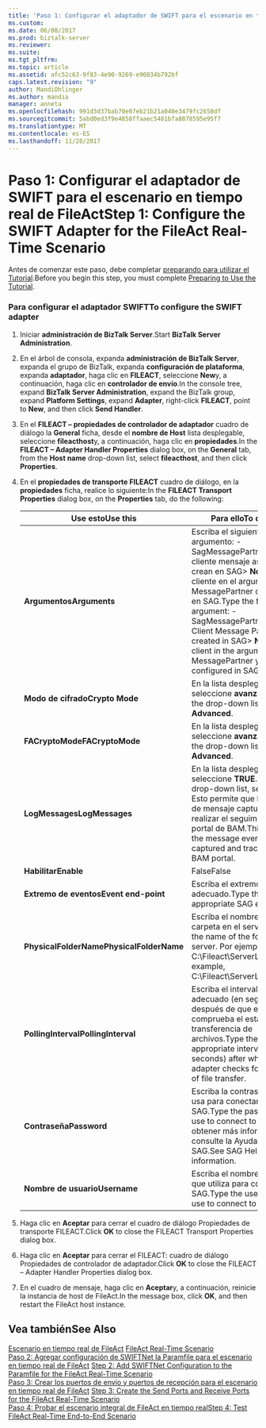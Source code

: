 ```yaml
---
title: 'Paso 1: Configurar el adaptador de SWIFT para el escenario en tiempo real de FileAct | Documentos de Microsoft'
ms.custom: 
ms.date: 06/08/2017
ms.prod: biztalk-server
ms.reviewer: 
ms.suite: 
ms.tgt_pltfrm: 
ms.topic: article
ms.assetid: afc52c63-9f83-4e90-9269-e90834b792bf
caps.latest.revision: "9"
author: MandiOhlinger
ms.author: mandia
manager: anneta
ms.openlocfilehash: 991d3d37bab70e07eb21b21a040e3479fc2658df
ms.sourcegitcommit: 5abd0ed3f9e4858ffaaec5481bfa8878595e95f7
ms.translationtype: MT
ms.contentlocale: es-ES
ms.lasthandoff: 11/28/2017
---
```

# <a name="step-1-configure-the-swift-adapter-for-the-fileact-real-time-scenario"></a><span data-ttu-id="69eff-102">Paso 1: Configurar el adaptador de SWIFT para el escenario en tiempo real de FileAct</span><span class="sxs-lookup"><span data-stu-id="69eff-102">Step 1: Configure the SWIFT Adapter for the FileAct Real-Time Scenario</span></span>
<span data-ttu-id="69eff-103">Antes de comenzar este paso, debe completar [preparando para utilizar el Tutorial](../../adapters-and-accelerators/fileact-interact/preparing-to-use-the-tutorial1.md).</span><span class="sxs-lookup"><span data-stu-id="69eff-103">Before you begin this step, you must complete [Preparing to Use the Tutorial](../../adapters-and-accelerators/fileact-interact/preparing-to-use-the-tutorial1.md).</span></span>  
  
### <a name="to-configure-the-swift-adapter"></a><span data-ttu-id="69eff-104">Para configurar el adaptador SWIFT</span><span class="sxs-lookup"><span data-stu-id="69eff-104">To configure the SWIFT adapter</span></span>  
  
1.  <span data-ttu-id="69eff-105">Iniciar **administración de BizTalk Server**.</span><span class="sxs-lookup"><span data-stu-id="69eff-105">Start **BizTalk Server Administration**.</span></span>  
  
2.  <span data-ttu-id="69eff-106">En el árbol de consola, expanda **administración de BizTalk Server**, expanda el grupo de BizTalk, expanda **configuración de plataforma**, expanda **adaptador**, haga clic en  **FILEACT**, seleccione **New**y, a continuación, haga clic en **controlador de envío**.</span><span class="sxs-lookup"><span data-stu-id="69eff-106">In the console tree, expand **BizTalk Server Administration**, expand the BizTalk group, expand **Platform Settings**, expand **Adapter**, right-click **FILEACT**, point to **New**, and then click **Send Handler**.</span></span>  
  
3.  <span data-ttu-id="69eff-107">En el **FILEACT – propiedades de controlador de adaptador** cuadro de diálogo la **General** ficha, desde el **nombre de Host** lista desplegable, seleccione **fileacthost**y, a continuación, haga clic en **propiedades**.</span><span class="sxs-lookup"><span data-stu-id="69eff-107">In the **FILEACT – Adapter Handler Properties** dialog box, on the **General** tab, from the **Host name** drop-down list, select **fileacthost**, and then click **Properties**.</span></span>  
  
4.  <span data-ttu-id="69eff-108">En el **propiedades de transporte FILEACT** cuadro de diálogo, en la **propiedades** ficha, realice lo siguiente:</span><span class="sxs-lookup"><span data-stu-id="69eff-108">In the **FILEACT Transport Properties** dialog box, on the **Properties** tab, do the following:</span></span>  
  
    |<span data-ttu-id="69eff-109">**Use esto**</span><span class="sxs-lookup"><span data-stu-id="69eff-109">**Use this**</span></span>|<span data-ttu-id="69eff-110">**Para ello**</span><span class="sxs-lookup"><span data-stu-id="69eff-110">**To do this**</span></span>|  
    |------------------|--------------------|  
    |<span data-ttu-id="69eff-111">**Argumentos**</span><span class="sxs-lookup"><span data-stu-id="69eff-111">**Arguments**</span></span>|<span data-ttu-id="69eff-112">Escriba el siguiente argumento: - SagMessagePartner \<Fileact cliente mensaje asociado se crean en SAG\> **Nota:** el cliente en el argumento es el MessagePartner configurado en SAG.</span><span class="sxs-lookup"><span data-stu-id="69eff-112">Type the following argument: -SagMessagePartner \<Fileact Client Message Partner created in SAG\> **Note:**  The client in the argument is the MessagePartner you configured in SAG.</span></span>|  
    |<span data-ttu-id="69eff-113">**Modo de cifrado**</span><span class="sxs-lookup"><span data-stu-id="69eff-113">**Crypto Mode**</span></span>|<span data-ttu-id="69eff-114">En la lista desplegable, seleccione **avanzadas**.</span><span class="sxs-lookup"><span data-stu-id="69eff-114">From the drop-down list, select **Advanced**.</span></span>|  
    |<span data-ttu-id="69eff-115">**FACryptoMode**</span><span class="sxs-lookup"><span data-stu-id="69eff-115">**FACryptoMode**</span></span>|<span data-ttu-id="69eff-116">En la lista desplegable, seleccione **avanzadas**.</span><span class="sxs-lookup"><span data-stu-id="69eff-116">From the drop-down list, select **Advanced**.</span></span>|  
    |<span data-ttu-id="69eff-117">**LogMessages**</span><span class="sxs-lookup"><span data-stu-id="69eff-117">**LogMessages**</span></span>|<span data-ttu-id="69eff-118">En la lista desplegable, seleccione **TRUE**.</span><span class="sxs-lookup"><span data-stu-id="69eff-118">From the drop-down list, select **TRUE**.</span></span> <span data-ttu-id="69eff-119">Esto permite que los eventos de mensaje capturar y realizar el seguimiento en el portal de BAM.</span><span class="sxs-lookup"><span data-stu-id="69eff-119">This enables the message events to be captured and tracked in the BAM portal.</span></span>|  
    |<span data-ttu-id="69eff-120">**Habilitar**</span><span class="sxs-lookup"><span data-stu-id="69eff-120">**Enable**</span></span>|<span data-ttu-id="69eff-121">False</span><span class="sxs-lookup"><span data-stu-id="69eff-121">False</span></span>|  
    |<span data-ttu-id="69eff-122">**Extremo de eventos**</span><span class="sxs-lookup"><span data-stu-id="69eff-122">**Event end-point**</span></span>|<span data-ttu-id="69eff-123">Escriba el extremo SAG adecuado.</span><span class="sxs-lookup"><span data-stu-id="69eff-123">Type the appropriate SAG end-point.</span></span>|  
    |<span data-ttu-id="69eff-124">**PhysicalFolderName**</span><span class="sxs-lookup"><span data-stu-id="69eff-124">**PhysicalFolderName**</span></span>|<span data-ttu-id="69eff-125">Escriba el nombre de la carpeta en el servidor.</span><span class="sxs-lookup"><span data-stu-id="69eff-125">Type the name of the folder on the server.</span></span> <span data-ttu-id="69eff-126">Por ejemplo, C:\Fileact\ServerLocation.</span><span class="sxs-lookup"><span data-stu-id="69eff-126">For example, C:\Fileact\ServerLocation.</span></span>|  
    |<span data-ttu-id="69eff-127">**PollingInterval**</span><span class="sxs-lookup"><span data-stu-id="69eff-127">**PollingInterval**</span></span>|<span data-ttu-id="69eff-128">Escriba el intervalo adecuado (en segundos) después de que el adaptador comprueba el estado de transferencia de archivos.</span><span class="sxs-lookup"><span data-stu-id="69eff-128">Type the appropriate interval (in seconds) after which the adapter checks for the status of file transfer.</span></span>|  
    |<span data-ttu-id="69eff-129">**Contraseña**</span><span class="sxs-lookup"><span data-stu-id="69eff-129">**Password**</span></span>|<span data-ttu-id="69eff-130">Escriba la contraseña que usa para conectarse a SAG.</span><span class="sxs-lookup"><span data-stu-id="69eff-130">Type the password you use to connect to SAG.</span></span> <span data-ttu-id="69eff-131">Para obtener más información, consulte la Ayuda de SAG.</span><span class="sxs-lookup"><span data-stu-id="69eff-131">See SAG Help for more information.</span></span>|  
    |<span data-ttu-id="69eff-132">**Nombre de usuario**</span><span class="sxs-lookup"><span data-stu-id="69eff-132">**Username**</span></span>|<span data-ttu-id="69eff-133">Escriba el nombre de usuario que utiliza para conectarse a SAG.</span><span class="sxs-lookup"><span data-stu-id="69eff-133">Type the user name you use to connect to SAG.</span></span>|  
  
5.  <span data-ttu-id="69eff-134">Haga clic en **Aceptar** para cerrar el cuadro de diálogo Propiedades de transporte FILEACT.</span><span class="sxs-lookup"><span data-stu-id="69eff-134">Click **OK** to close the FILEACT Transport Properties dialog box.</span></span>  
  
6.  <span data-ttu-id="69eff-135">Haga clic en **Aceptar** para cerrar el FILEACT: cuadro de diálogo Propiedades de controlador de adaptador.</span><span class="sxs-lookup"><span data-stu-id="69eff-135">Click **OK** to close the FILEACT – Adapter Handler Properties dialog box.</span></span>  
  
7.  <span data-ttu-id="69eff-136">En el cuadro de mensaje, haga clic en **Aceptar**y, a continuación, reinicie la instancia de host de FileAct.</span><span class="sxs-lookup"><span data-stu-id="69eff-136">In the message box, click **OK**, and then restart the FileAct host instance.</span></span>  
  
## <a name="see-also"></a><span data-ttu-id="69eff-137">Vea también</span><span class="sxs-lookup"><span data-stu-id="69eff-137">See Also</span></span>  
 <span data-ttu-id="69eff-138">[Escenario en tiempo real de FileAct](../../adapters-and-accelerators/fileact-interact/fileact-real-time-scenario.md) </span><span class="sxs-lookup"><span data-stu-id="69eff-138">[FileAct Real-Time Scenario](../../adapters-and-accelerators/fileact-interact/fileact-real-time-scenario.md) </span></span>  
 <span data-ttu-id="69eff-139">[Paso 2: Agregar configuración de SWIFTNet la Paramfile para el escenario en tiempo real de FileAct](../../adapters-and-accelerators/fileact-interact/step-2-add-swiftnet-configuration-to-paramfile-for-fileact-real-time-scenario.md) </span><span class="sxs-lookup"><span data-stu-id="69eff-139">[Step 2: Add SWIFTNet Configuration to the Paramfile for the FileAct Real-Time Scenario](../../adapters-and-accelerators/fileact-interact/step-2-add-swiftnet-configuration-to-paramfile-for-fileact-real-time-scenario.md) </span></span>  
 <span data-ttu-id="69eff-140">[Paso 3: Crear los puertos de envío y puertos de recepción para el escenario en tiempo real de FileAct](../../adapters-and-accelerators/fileact-interact/step-3-create-the-send-ports-and-receive-ports-for-fileact-real-time-scenario.md) </span><span class="sxs-lookup"><span data-stu-id="69eff-140">[Step 3: Create the Send Ports and Receive Ports for the FileAct Real-Time Scenario](../../adapters-and-accelerators/fileact-interact/step-3-create-the-send-ports-and-receive-ports-for-fileact-real-time-scenario.md) </span></span>  
 [<span data-ttu-id="69eff-141">Paso 4: Probar el escenario integral de FileAct en tiempo real</span><span class="sxs-lookup"><span data-stu-id="69eff-141">Step 4: Test FileAct Real-Time End-to-End Scenario</span></span>](../../adapters-and-accelerators/fileact-interact/step-4-test-fileact-real-time-end-to-end-scenario.md)
